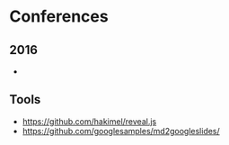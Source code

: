 Conferences
===============


2016
----

 *

Tools
-----
 * https://github.com/hakimel/reveal.js
 * https://github.com/googlesamples/md2googleslides/